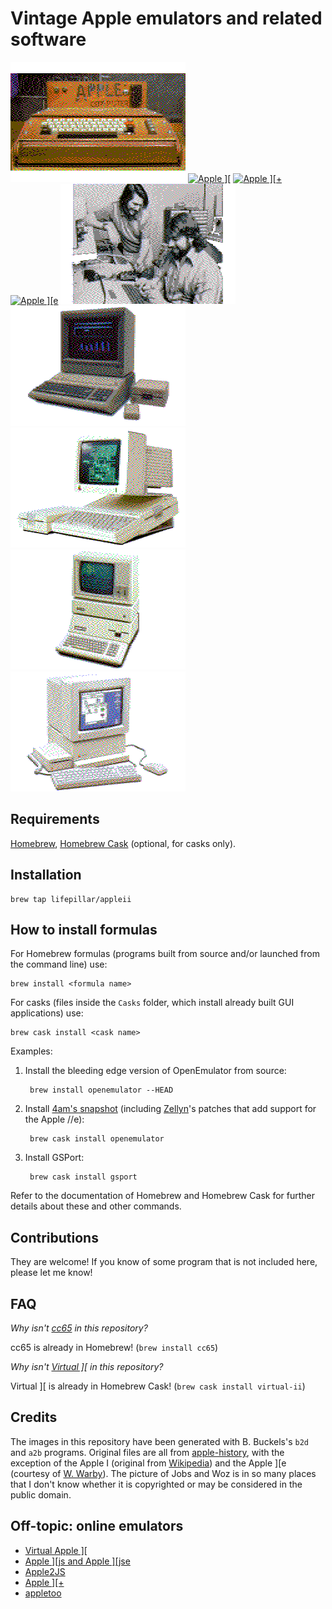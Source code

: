 # Vintage Apple emulators and related software

[![Apple I](images/i.png "Apple I")](http://apple-history.com/ai)
[![Apple \]\[](images/ii.png "Apple II")](http://apple-history.com/aii)
[![Apple \]\[+](images/ii+.png "Apple II+")](http://apple-history.com/aiiplus)
[![Apple \]\[e](images/iie.png "Apple IIe")](http://apple-history.com/aiie)
![Jobs and Woz](images/jobs_woz.png "Jobs and Woz")
[![Apple //e Platinum](images/iiee.png "Apple //e Platinum")](http://apple-history.com/aiiee)
[![Apple //c](images/iic.png "Apple //c")](http://apple-history.com/aiic)
[![Apple ///+](images/iii+.png "Apple ///+")](http://apple-history.com/aiii)
[![Apple //GS](images/iigs.png "Apple //GS")](http://apple-history.com/aiigs)


## Requirements

[Homebrew](http://brew.sh), [Homebrew Cask](https://caskroom.github.io) (optional, for casks only).


## Installation

    brew tap lifepillar/appleii


## How to install formulas

For Homebrew formulas (programs built from source and/or launched
from the command line) use:

    brew install <formula name>

For casks (files inside the `Casks` folder, which install
already built GUI applications) use:

    brew cask install <cask name>

Examples:

1. Install the bleeding edge version of OpenEmulator from source:

        brew install openemulator --HEAD

2. Install [4am's snapshot](https://archive.org/details/OpenEmulatorSnapshots)
   (including [Zellyn](https://github.com/zellyn/OpenEmulator-OSX)'s patches
   that add support for the Apple //e):

        brew cask install openemulator

3. Install GSPort:

        brew cask install gsport

Refer to the documentation of Homebrew and Homebrew Cask for
further details about these and other commands.


## Contributions

They are welcome! If you know of some program that is
not included here, please let me know!


## FAQ

_Why isn't [cc65](https://cc65.github.io/cc65/) in this repository?_

cc65 is already in Homebrew! (`brew install cc65`)

_Why isn't [Virtual \]\[](http://www.virtualii.com) in this repository?_

Virtual ][ is already in Homebrew Cask! (`brew cask install virtual-ii`)


## Credits

The images in this repository have been generated with B. Buckels's `b2d` and
`a2b` programs. Original files are all from
[apple-history](http://apple-history.com), with the exception of the Apple I
(original from
[Wikipedia](https://en.wikipedia.org/wiki/File:Apple_I_Computer.jpg)) and the
Apple ][e (courtesy of [W.
Warby](https://www.flickr.com/photos/wwarby/16614254568/)). The picture of Jobs
and Woz is in so many places that I don't know whether it is copyrighted or may
be considered in the public domain.


## Off-topic: online emulators

- [Virtual Apple \]\[](http://www.virtualapple.org)
- [Apple \]\[js and Apple \]\[jse](https://www.scullinsteel.com/apple/about.html)
- [Apple2JS](http://www.megidish.net/apple2js/)
- [Apple \]\[+](http://porkrind.org/a2/)
- [appletoo](https://github.com/nicholasbs/appletoo)

